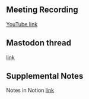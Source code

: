 ## Meeting Recording

[YouTube link]()

## Mastodon thread

[link]()

## Supplemental Notes

Notes in Notion [link]()
